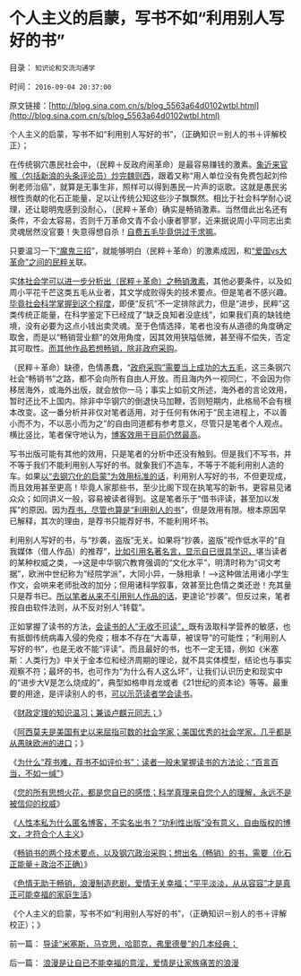 # 个人主义的启蒙，写书不如“利用别人写好的书”

目录： `知识论和交流沟通学` 

时间： `2016-09-04 20:37:00` 

原文链接：[http://blog.sina.com.cn/s/blog_5563a64d0102wtbl.html](http://blog.sina.com.cn/s/blog_5563a64d0102wtbl.html)

个人主义的启蒙，写书不如“利用别人写好的书”，（正确知识＝别人的书＋评解校正）；

在传统钢穴愚民社会中，（民粹＋反政府闹革命）是最容易赚钱的激素。[象近来官喉（包括新浪的头条评论员）炒完魏则西](../../../2016/6/17/“魏则西起哄事件”中的民粹批斗大会的受害人，百度及莆田系；.md)，跟着又称“用人单位没有免费包起刘伶俐老师治癌”，就算是无事生非，照样可以得到愚民一片声的讴歌。这就是愚民劣根性贡献的化石正能量，足以让传统公知这些沙子飘飘然。相比于社会科学耐心说理，还让聪明鬼感到没耐心，（民粹＋革命）确实是畅销激素。当然借此出名还有条件，不会太容易，否则千万革命文青不会小康者寥寥，近来据说周小平同志出卖灵魂居然没官要！失意得想自杀！[自费五毛毕竟供过于求嘛](../../../2013/2/23/民粹公知是中国民主进程的最大阻力.md)。

只要温习一下[“魔鬼三招](../../../2010/9/21/讲民主首先不要“闹民粹”.md)”，就能够明白（民粹＋革命）的激素成因，和[“爱国vs大革命”之间的民粹关](../../../2010/3/19/魔鬼三招！中国顶得了几招？.md)联。

实[体社会学可以进一步分析出（民粹＋革命）之畅销激素](../../../2016/9/2/畅销书的两个技术要点，以及钢穴政治采购；.md)，其他必要条件，以及如周小平花千芒这类五毛从业者，其文学成败得失的技术要点。但是笔者不感兴趣。[毕竟社会科学掌握到这个程度](../../../2016/8/19/《钢穴》！癌症定理在人类社会的病理结果；.md)，即便“反抗”不一定排除武力，但是“进步，民粹”这类传统正能量，在科学鉴定下已经成了“缺乏良知者没底线”，如果我们真的缺钱绝境，没有必要为这点小钱出卖灵魂。至于色情选择，笔者也没有从道德的角度确定取舍，而是以“畅销营业额”的效用角度，因其效用狭隘低微，甚至得不偿失，否定其可取性。[而其他作品若想畅销，除非政府采购](http://darthvad.blog.sohu.com/252064061.html)。

（民粹＋革命）缺德，色情愚蠢，“[政府采购”需要当上成功的大五毛](../../../2008/11/10/行政命令拉动不了内需，凯恩斯主义的老调重弹.md)，这三条钢穴社会“畅销书”之路，都不会向所有自由人开放。而且海内外一视同仁，不会因为你移居海外，或海外出版，就会放你一马；事实上如前文所述，海外者的言论效用，暂时还比不上国内。除非中华钢穴的倒退快马加鞭，否则短期内，此格局不会有根本改变。这一番分析并非仅对笔者适用，对于任何有休闲于“民主进程上，不以善小而不为，不以恶小而为之”的自由同道都有参考意义，尽管只是笔者个人观点。横比竖比，笔者保守地认为，[博客效用于目前仍然最高](../../../2014/9/15/人性本私或是最好的逻辑读物，父母是儿童最好的启蒙读物.md)。

写书出版可能有其他的效用，只是笔者的分析中还没有触到。但是我们不写书，并不等于我们不能利用别人写好的书。就象我们不造车，不等于不能利用别人造的车。如果[以“去钢穴化的启蒙”为效用标准的话](../../../2016/7/17/科学发展观的启蒙，正是中华兴邦的极简要点.md)，利用别人写好的书，不但更现成，而且效用甚至更高！毕竟人家那些书，至少比阁下现在执笔写的新书，更容易见诸众众；如同讲义一般，容易被读者得到。这是笔者乐于“借书评读，甚至加以发挥”的原因。因为[荐书，尽管也算是“利用别人的书](../../../2009/7/16/世界好书都有一个共同的特点.md)”，但是效用有限。根本原因早已解释，其次的理由，是荐书只能荐好书，不能利用坏书。

利用别人写好的书，与“抄袭，盗版”无关。如果将“抄袭，盗版”视作低水平的“自我媒体（借人作品）的推荐”，[比如引用名著名言，显示自已很具学识，](../../../2013/8/19/读书不为掉书包，可了解“左棍思想史”；.md)堪当读者的某种权威之类，——>这是中华钢穴教育强调的“文化水平”，明清时称为“词文考据”，欧洲中世纪称为“经院学派”，大同小异，一脉相承！——>这种做法用诸小学生作文，会哄来老师批改的加分；但用诸科学叙事，效甚至比色情之类还逊！充其量只是荐书已。[所以笔者从来不引用别人作品的话](../../../2009/4/14/有谁见过引经据典高尚的工程分析.md)，更遑论“抄袭”。但反过来，笔者按自由软件法则，从不反对别人“转载”。

正如掌握了读书的方法，[会读书的人“无收不可读”，](../../../2009/5/24/大学无书：读对书，不如会读书.md)既有汲取科学营养的敏感，也有抵御传统病毒入侵的免疫；根本不存在“大毒草，被误导”的可能性；“利用别人写好的书”，也是无收不能“评读”。而且最好的书，也不一定无错，例如《米塞斯：人类行为》中关于金本位和经济周期的理论，就不具实体模型，结论也与事实观察不符；最坏的书，也可作为“为什么有人这么坏”，让我们认识历史和现实中的“进步大V是怎么烧成的”，典型如格申肖龙或者《21世纪的资本论》等等。最重要的用途，是评读别人的书，[可以示范读者学会读书](../../../2011/8/11/读书读报懂历史，学会旅游看世界.md)。

《[财政定理的知识温习；兼谈卢麒元同志；](../../../2016/8/30/财政定理的知识温习；兼谈卢麒元同志；.md)》

《[阿西莫夫是美国有史以来屈指可数的社会学家；美国优秀的社会学家，几乎都是从愚昧欧洲的进口](../../../2016/8/31/美国的社会学是全世界最落后，阿西莫夫是屈指可数的美籍社会学家.md)；》

《[为什么“荐书难，荐书不如评价书”：读者一般未掌握读书的方法论；“百言百当，不如一缄”](../../../2016/8/31/“荐书难，荐书不如评讲书”，对故意不懂者“百言百当，不如一缄”.md)》

《[您的所有思想火花，都是您自已的感悟；科学真理来自您个人的理解，永远不是被信仰的权威](../../../2016/9/1/大学无书！您的所有思想火花，都是您自已的感悟；.md)》

《[人性本私为什么匿名博客，不实名出书？“功利性出版”没有意义，自由版权的博文，才符合个人主义](../../../2016/9/1/人性本私为什么匿名博客，不实名出书？.md)》

《[畅销书的两个技术要点，以及钢穴政治采购；想出名（畅销）的书，需要（化石正能量＋政治不正确）](../../../2016/9/2/畅销书的两个技术要点，以及钢穴政治采购；.md)》

《[色情无助于畅销，浪漫制造悲剧，爱情无关幸福；“平平淡淡，从从容容”才是真正可能幸福的家庭生活](../../../2016/9/3/浪漫是让自已不能幸福的意淫，爱情是让家族痛苦的浪漫.md)》

《个人主义的启蒙，写书不如“利用别人写好的书”，（正确知识＝别人的书＋评解校正）；》

前一篇： [导读“米塞斯，马克思，哈耶克，弗里德曼”的几本经典；](../../../2016/9/5/导读“米塞斯，马克思，哈耶克，弗里德曼”的几本经典；.md)

后一篇： [浪漫是让自已不能幸福的意淫，爱情是让家族痛苦的浪漫](../../../2016/9/3/浪漫是让自已不能幸福的意淫，爱情是让家族痛苦的浪漫.md)


